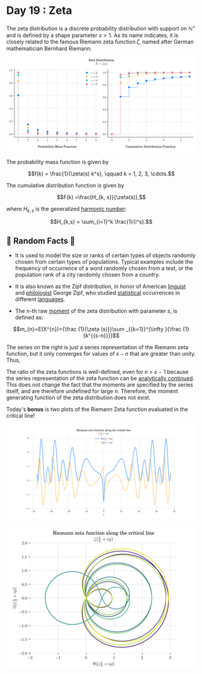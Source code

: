 # Day 19 : Zeta

The zeta distribution is a discrete probability distribution with support on $\mathbb{N^+}$ and is defined by a shape parameter $s>1$. As its name indicates, it is closely related to the famous Riemann zeta function 𝜁, named after German mathematician Bernhard Riemann.

![](../images/19_Zeta.png)

The probability mass function is given by

$$f(k) = \frac{1}{\zeta(s) k^s}, \qquad k = 1, 2, 3, \cdots.$$

The cumulative distribution function is given by

$$F(k) =\frac{H_{k, s}}{\zeta(s)},$$

where $H_{k, s}$ is the generalized [harmonic number](https://en.wikipedia.org/wiki/Harmonic_number):

$$H_{k,s} = \sum_{i=1}^k \frac{1}{i^s}.$$

## 🔔 Random Facts 🔔

- It is used to model the size or ranks of certain types of objects randomly chosen from certain types of populations. Typical examples include the frequency of occurrence of a word randomly chosen from a text, or the population rank of a city randomly chosen from a country.

- It is also known as the Zipf distribution, in honor of American [linguist](https://en.wikipedia.org/wiki/Linguistics) and [philologist](https://en.wikipedia.org/wiki/Philologist) George Zipf, who studied [statistical](https://en.wikipedia.org/wiki/Statistics) occurrences in different [languages](https://en.wikipedia.org/wiki/Language).

- The n-th raw [moment](https://en.wikipedia.org/wiki/Moment_\(mathematics\)) of the zeta distribution with parameter $s$, is defined as:

$$m_{n}=E(X^{n})={\frac  {1}{\zeta (s)}}\sum _{{k=1}}^{\infty }{\frac  {1}{k^{{s-n}}}}$$

The series on the right is just a series representation of the Riemann zeta function, but it only converges for values of $s-n$ that are greater than unity. Thus, 

[//]: # ($$m_{n}=\left\{{\begin{matrix}\zeta &#40;s-n&#41;/\zeta &#40;s&#41;&{\textrm  {for}}~n<s-1\\\infty &{\textrm  {for}}~n\geq s-1\end{matrix}}\right.$$)

The ratio of the zeta functions is well-defined, even for _n_ > _s_ − 1 because the series representation of the zeta function can be [analytically continued](https://en.wikipedia.org/wiki/Analytic_continuation). This does not change the fact that the moments are specified by the series itself, and are therefore undefined for large _n_. Therefore, the moment generating function of the zeta distribution does not exist.

Today's **bonus** is two plots of the Riemann Zeta function evaluated in the critical line!

![](../images/19_Zeta_Bonus1.png)

![](../images/19_Zeta_Bonus2.png)
